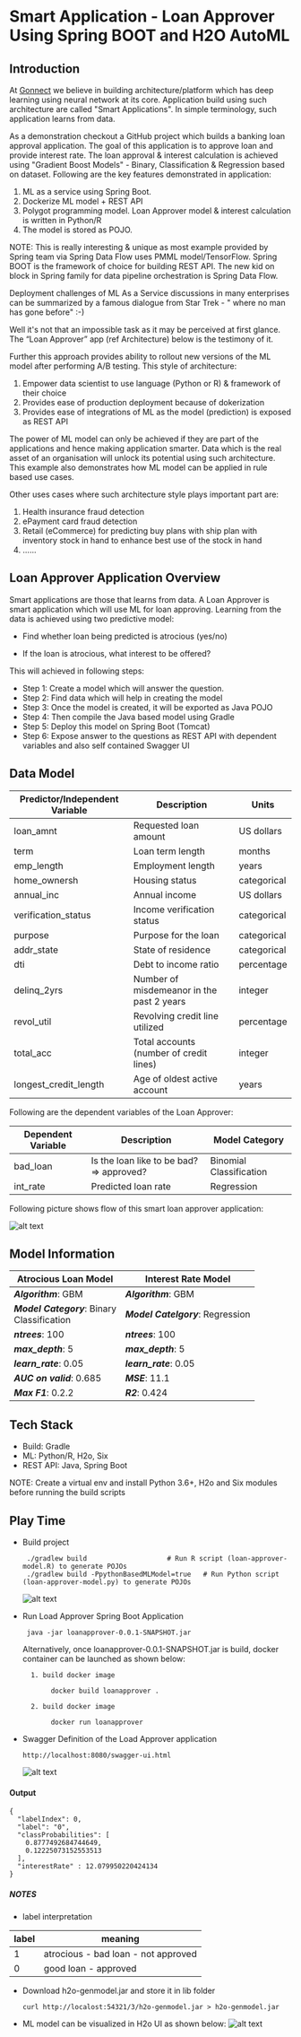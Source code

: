 # Smart Application - Loan Approver Using Spring BOOT and H2O AutoML

## Introduction

At [Gonnect](https://gonnect.org) we believe in building architecture/platform which has deep learning using neural network at its core. Application build using such architecture are called "Smart Applications". In simple terminology, such application learns from data. 

As a demonstration checkout a GitHub project which builds a banking loan approval application. The goal of this application is to approve loan and provide interest rate. The loan approval & interest calculation is achieved using "Gradient Boost Models" - Binary, Classification & Regression based on dataset. Following are the key features demonstrated in application:

1. ML as a service using Spring Boot. 
2. Dockerize ML model + REST API
3. Polygot programming model. Loan Approver model & interest calculation is written in Python/R
4. The model is stored as POJO. 

NOTE: This is really interesting & unique as most example provided by Spring team via Spring Data Flow uses PMML model/TensorFlow. Spring BOOT is the framework of choice for building REST API. The new kid on block in Spring family for data pipeline orchestration is Spring Data Flow.

Deployment challenges of ML As a Service discussions in many enterprises can be summarized by a famous dialogue from Star Trek - " where no man has gone before" :-)

 Well it's not that an impossible task as it may be perceived at first glance. The “Loan Approver” app (ref Architecture) below is the testimony of it.

Further this approach provides ability to rollout new versions of the ML model after performing A/B testing.  This style of architecture:

1. Empower data scientist to use language (Python or R) & framework of their choice
2. Provides ease of production deployment because of dokerization
3. Provides ease of integrations of ML as the model (prediction) is exposed as REST API

The power of ML model can only be achieved if they are part of the applications and hence making application smarter. Data which is the real asset of an organisation will unlock its potential using such architecture. This example also demonstrates how ML model can be applied in rule based use cases.

Other uses cases where such architecture style plays important part are:
1. Health insurance fraud detection
2. ePayment card fraud detection
3. Retail (eCommerce) for predicting buy plans with ship plan with inventory stock in hand to enhance best use of the stock in hand
4. ......

## Loan Approver Application Overview
Smart applications are those that learns from data. A Loan Approver is smart application which will use ML for loan approving. Learning from the data is achieved using two predictive model:

- Find whether loan being predicted is atrocious  (yes/no)

- If the loan is atrocious, what interest to be offered?

This will achieved in following steps:

- Step 1: Create a model which will answer the question.
- Step 2: Find data which will help in creating the model
- Step 3: Once the model is created, it will be exported as Java POJO
- Step 4: Then compile the Java based model using Gradle
- Step 5: Deploy this model on Spring Boot (Tomcat)
- Step 6: Expose answer to the questions as REST API with dependent variables and also self contained Swagger UI

## Data Model

| Predictor/Independent Variable   | Description                                 | Units        |
|----------------------------------|---------------------------------------------|--------------|
| loan_amnt                        | Requested loan amount                       |  US dollars  |
| term                             | Loan term length                            |  months      |
| emp_length                       | Employment length                           |  years       |
| home_ownersh                     | Housing status                              |  categorical |
| annual_inc                       | Annual income                               |  US dollars  |
| verification_status              | Income verification status                  |  categorical |
| purpose                          | Purpose for the loan                        |  categorical |
| addr_state                       | State of residence                          |  categorical |
| dti                              | Debt to income ratio                        |  percentage  |
| delinq_2yrs                      | Number of misdemeanor in the past 2 years |  integer       |
| revol_util                       | Revolving credit line utilized              |  percentage  |
| total_acc                        | Total accounts (number of credit lines)     |  integer     |
| longest_credit_length            | Age of oldest active account                |  years       |

Following are the dependent variables of the Loan Approver:
 
 Dependent Variable                | Description                                 | Model Category         |
|----------------------------------|---------------------------------------------|------------------------|
| bad_loan                         | Is the loan like to be bad? => approved?    | Binomial Classification|
| int_rate                         | Predicted loan rate                         | Regression             |



Following picture shows flow of this smart loan approver application:

![alt text](./LoanApproverApplicationFlow.png)

## Model Information

| Atrocious Loan Model                         | Interest Rate Model                              |
|----------------------------------------------|--------------------------------------------------|
|**_Algorithm_**:      GBM                     |**_Algorithm_**:      GBM                         |
|**_Model Category_**: Binary<br>Classification|**_Model Catelgory_**: Regression            |                
|**_ntrees_**: 100                             |**_ntrees_**: 100                                 | 
|**_max_depth_**: 5                            |**_max_depth_**: 5                                |
|**_learn_rate_**: 0.05                        |**_learn_rate_**: 0.05                            |
|**_AUC on valid_**: 0.685                     |**_MSE_**: 11.1                                   |
|**_Max F1_**: 0.2.2                           |**_R2_**:  0.424                                  |


## Tech Stack
- Build: Gradle
- ML: Python/R, H2o, Six
- REST API: Java, Spring Boot

NOTE: Create a virtual env and install Python 3.6+, H2o and Six modules before running the build scripts

## Play Time
- Build project
    ```
     ./gradlew build                    # Run R script (loan-approver-model.R) to generate POJOs
     ./gradlew build -PpythonBasedMLModel=true   # Run Python script (loan-approver-model.py) to generate POJOs
    ```
    
    ![alt text](./loanapprovermodelgeneration.png)
    
- Run Load Approver Spring Boot Application

    ```
     java -jar loanapprover-0.0.1-SNAPSHOT.jar
    ```
    
    Alternatively, once loanapprover-0.0.1-SNAPSHOT.jar is build, docker container can be launched as shown below:
        
        1. build docker image 
            
             docker build loanapprover .
            
        2. build docker image 
            
             docker run loanapprover 
            

-  Swagger Definition of the Load Approver application
    ```
    http://localhost:8080/swagger-ui.html
    ```
    ![alt text](./SwaggerLoanApproverAPIs.png)
    
#### Output
```
{
  "labelIndex": 0,
  "label": "0",
  "classProbabilities": [
    0.8777492684744649,
    0.12225073152553513
  ],
  "interestRate" : 12.079950220424134
}
```
    
##### NOTES
- label interpretation

| label                         |  meaning                             |
|-------------------------------|--------------------------------------|
|1                              | atrocious - bad loan - not approved  |
|0                              | good loan - approved                 |

- Download h2o-genmodel.jar and store it in lib folder
    ```
    curl http://localost:54321/3/h2o-genmodel.jar > h2o-genmodel.jar
    ```
- ML model can be visualized in H2o UI as shown below:
![alt text](./h2o.png)




    
 
    






